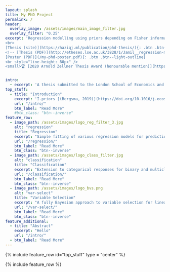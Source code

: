 ```yaml
---
layout: splash
title: My PhD Project
permalink: /
header:
  overlay_image: /assets/images/main_image_filter.jpg
  overlay_filter: "0.25"
excerpt: 'Regression modelling using priors depending on Fisher information covariance kernels (I-priors) 
<br>
[Thesis (site)](https://haziqj.ml/publication/phd-thesis/){: .btn .btn--light-outline}&nbsp;
<!-- [Thesis (PDF)](http://etheses.lse.ac.uk/3828/1/Jamil__regression-modelling.pdf){: .btn .btn--light-outline}&nbsp; -->
[Poster (PDF)](/my-phd-poster.pdf){: .btn .btn--light-outline}
<br style="line-height: 80px" />
<small>🏆 [2020 Arnold Zellner Thesis Award (honourable mention)](https://community.amstat.org/businessandeconomicstatisticssection/new-item/new-item2)</small>'


intro: 
  - excerpt: 'A thesis submitted to the London School of Economics and Political Science for the degree of Doctor of Philosophy in Statistics.'
top_stuff:
  - title: "Introduction"
    excerpt: 'I-priors [(Bergsma, 2019)](https://doi.org/10.1016/j.ecosta.2019.10.002) are a class of objective priors which make use of the Fisher information. Estimation is simple, inference straightforward, and often gives better predictions for new data.'
    url: "/intro/"
    btn_label: "Read More"
    #btn_class: "btn--inverse"
feature_row:
  - image_path: /assets/images/logo_reg_filter_3.jpg
    alt: "regression"
    title: "Regression"
    excerpt: "Simple fitting of various regression models for prediction and inference."
    url: "/regression/"
    btn_label: "Read More"
    btn_class: "btn--inverse"
  - image_path: /assets/images/logo_class_filter.jpg
    alt: "classification"
    title: "Classification"
    excerpt: "Extension to categorical responses for binary and multiclass classification."
    url: "/classification/"
    btn_label: "Read More"
    btn_class: "btn--inverse"
  - image_path: /assets/images/logo_bvs.png
    alt: "var-select"
    title: "Variable Selection"
    excerpt: "A fully Bayesian approach to variable selection for linear models."
    url: "/var-select/"
    btn_label: "Read More"
    btn_class: "btn--inverse"
feature_additional:
  - title: "Abstract"
    excerpt: "Hello"
    url: "/intro/"
  - btn_label: "Read More"
---
```


{% include feature_row id="top_stuff" type = "center" %}

{% include feature_row %}

<!-- {% include feature_row id="feature_additional" type = "center" %} -->
